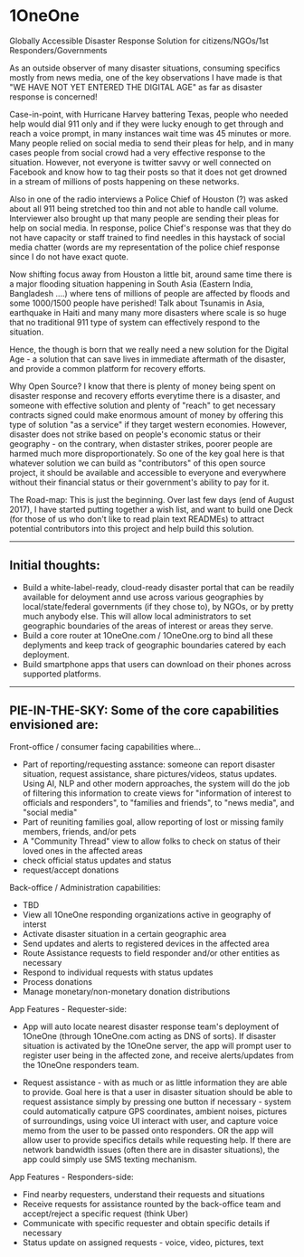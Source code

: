 # 1OneOne
Globally Accessible Disaster Response Solution for citizens/NGOs/1st Responders/Governments

As an outside observer of many disaster situations, consuming specifics mostly from news media, one of the key observations I have made is that "WE HAVE NOT YET ENTERED THE DIGITAL AGE" as far as disaster response is
concerned!

Case-in-point, with Hurricane Harvey battering Texas, people who needed help would dial 911 only and if they were lucky enough to get through and reach a voice prompt, in many instances wait time was 45 minutes or more. Many people relied on social media to send their pleas for help, and in many cases people from social crowd had a very effective response to the situation. However, not everyone is twitter savvy or well connected on Facebook and know how to tag their posts so that it does not get drowned in a stream of millions of posts happening on these networks. 

Also in one of the radio interviews a Police Chief of Houston (?) was asked about all 911 being stretched too thin and not able to handle call volume. Interviewer also brought up that many people are sending their pleas for help on social media. In response, police Chief's response was that they do not have capacity or staff trained to find needles in this haystack of social media chatter (words are my representation of the police chief response since I do not have exact quote.

Now shifting focus away from Houston a little bit, around same time there is a major flooding situation happening in South Asia (Eastern India, Bangladesh ....) where tens of millions of people are affected by floods and some 1000/1500 people have perished! Talk about Tsunamis in Asia, earthquake in Haiti and many many more disasters where scale is so huge that no traditional 911 type of system can effectively respond to the situation. 

Hence, the though is born that we really need a new solution for the Digital Age - a solution that can save lives in immediate aftermath of the disaster, and provide a common platform for recovery efforts.

Why Open Source?
I know that there is plenty of money being spent on disaster response and recovery efforts everytime there is a disaster, and someone with effective solution and plenty of "reach" to get necessary contracts signed could make enormous amount of money by offering this type of solution "as a service" if they target western economies. However, disaster does not strike based on people's economic status or their geography - on the contrary, when distaster strikes, poorer people are harmed much more disproportionately. So one of the key goal here is that whatever solution we can build as "contributors" of this open source project, it should be available and accessible to everyone and everywhere without their financial status or their government's ability to pay for it. 

The Road-map:
This is just the beginning. Over last few days (end of August 2017), I have started putting together a wish list, and want to build one Deck (for those of us who don't like to read plain text READMEs) to attract potential contributors into this project and help build this solution.

---------------------------------------------
Initial thoughts:
---------------------------------------------
- Build a white-label-ready, cloud-ready disaster portal that can be readily available for deloyment annd use across various geographies
by local/state/federal governments (if they chose to), by NGOs, or by pretty much anybody else. This will allow local administrators to set geographic boundaries of the areas of interest or areas they serve.
- Build a core router at 1OneOne.com / 1OneOne.org to bind all these deplyments and keep track of geographic boundaries catered by each deployment.
- Build smartphone apps that users can download on their phones across supported platforms. 

-------------------------------------------------------------
PIE-IN-THE-SKY: Some of the core capabilities envisioned are:
-------------------------------------------------------------
Front-office / consumer facing capabilities where...
  - Part of reporting/requesting asstance: someone can report disaster situation, request assistance, share pictures/videos, status updates. Using AI, NLP and other modern approaches, the system will do the job of filtering this information to create views for "information of interest to officials and responders", to "families and friends", to "news media", and "social media"
  - Part of reuniting families goal, allow reporting of lost or missing family members, friends, and/or pets
  - A "Community Thread" view to allow folks to check on status of their loved ones in the affected areas
  - check official status updates and status 
  - request/accept donations
  
Back-office / Administration capabilities:
- TBD
- View all 1OneOne responding organizations active in geography of interst
- Activate disaster situation in a certain geographic area
- Send updates and alerts to registered devices in the affected area
- Route Assistance requests to field responder and/or other entities as necessary
- Respond to individual requests with status updates
- Process donations
- Manage monetary/non-monetary donation distributions
  
App Features - Requester-side:
- App will auto locate nearest disaster response team's deployment of 1OneOne (through 1OneOne.com acting as DNS of sorts). If disaster situation is activated by the 1OneOne server, the app will prompt user to register user being in the affected zone, and receive alerts/updates from the 1OneOne responders team. 

- Request assistance - with as much or as little information they are able to provide. Goal here is that a user in disaster situation should be able to request assistance simply by pressing one button if necessary - system could automatically catpure GPS coordinates, ambient noises, pictures of surroundings, using voice UI interact with user, and capture voice memo from the user to be passed onto responders. OR the app will allow user to provide specifics details while requesting help. If there are network bandwidth issues (often there are in disaster situations), the app could simply use SMS texting mechanism.


App Features - Responders-side:
- Find nearby requesters, understand their requests and situations
- Receive requests for assistance rounted by the back-office team and accept/reject a specific request (think Uber)
- Communicate with specific requester and obtain specific details if necessary
- Status update on assigned requests - voice, video, pictures, text












